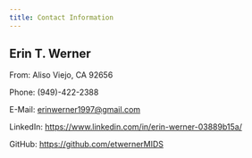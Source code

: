 ```yaml
---
title: Contact Information
---
```


## Erin T. Werner

From: Aliso Viejo, CA 92656

Phone: (949)-422-2388

E-Mail: erinwerner1997@gmail.com

LinkedIn: https://www.linkedin.com/in/erin-werner-03889b15a/

GitHub: https://github.com/etwernerMIDS


